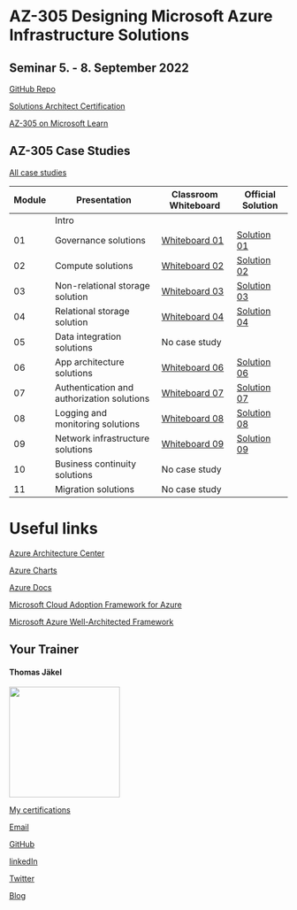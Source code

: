 # AZ-305 Designing Microsoft Azure Infrastructure Solutions

## Seminar 5. - 8. September 2022

[GitHub Repo](https://github.com/MicrosoftLearning/AZ-305-DesigningMicrosoftAzureInfrastructureSolutions)

[Solutions Architect Certification](https://docs.microsoft.com/en-us/learn/certifications/azure-solutions-architect/)

[AZ-305 on Microsoft Learn](https://aka.ms/AZ-305StudentMaterials)

## AZ-305 Case Studies

[All case studies](https://microsoftlearning.github.io/AZ-305-DesigningMicrosoftAzureInfrastructureSolutions/)


| Module    | Presentation | Classroom Whiteboard | Official Solution |
| ----------|--------------| ---------------------|-------------------|
|    | Intro                                     |               |             |
| 01 | Governance solutions                      | [Whiteboard 01]() | [Solution 01]() |
| 02 | Compute solutions                         | [Whiteboard 02](https://github.com/www42/305/blob/550f5425d072598b8b352c0097088409a9759870/Whiteboards/Whiteboard02.png) | [Solution 02](https://github.com/www42/305/blob/347d8af61c5826e496934c68ae49d6d8f0f5e002/Solutions/AZ-305T00A-ENU-StudentCaseStudySolutionHandout-Module02.pdf) |
| 03 | Non-relational storage solution           | [Whiteboard 03](https://github.com/www42/305/blob/550f5425d072598b8b352c0097088409a9759870/Whiteboards/Whiteboard03.png) | [Solution 03](https://github.com/www42/305/blob/347d8af61c5826e496934c68ae49d6d8f0f5e002/Solutions/AZ-305T00A-ENU-StudentCaseStudySolutionHandout-Module03.pdf) |
| 04 | Relational storage solution               | [Whiteboard 04](https://github.com/www42/305/blob/550f5425d072598b8b352c0097088409a9759870/Whiteboards/Whiteboard04.png) | [Solution 04](https://github.com/www42/305/blob/347d8af61c5826e496934c68ae49d6d8f0f5e002/Solutions/AZ-305T00A-ENU-StudentCaseStudySolutionHandout-Module04.pdf) |
| 05 | Data integration solutions                | No case study |             |
| 06 | App architecture solutions                | [Whiteboard 06](https://github.com/www42/305/blob/5235f8c7f8e6384e2f9e981e987761ac48712f81/Whiteboards/Whiteboard06.png) | [Solution 06](https://github.com/www42/305/blob/5235f8c7f8e6384e2f9e981e987761ac48712f81/Solutions/AZ-305T00A-ENU-StudentCaseStudySolutionHandout-Module06.pdf) |
| 07 | Authentication and authorization solutions| [Whiteboard 07](https://github.com/www42/305/blob/f100023d01818ba18e7777ebdb470b2c64357b49/Whiteboards/Whiteboard07.png) | [Solution 07](https://github.com/www42/305/blob/f100023d01818ba18e7777ebdb470b2c64357b49/Solutions/AZ-305T00A-ENU-StudentCaseStudySolutionHandout-Module07.pdf) |
| 08 | Logging and monitoring solutions          | [Whiteboard 08](https://github.com/www42/305/blob/cfb75306adc7f1c2c81e255244a01836b84e66e5/Whiteboards/Whiteboard08.png) | [Solution 08](https://github.com/www42/305/blob/cfb75306adc7f1c2c81e255244a01836b84e66e5/Solutions/AZ-305T00A-ENU-StudentCaseStudySolutionHandout-Module08.pdf) |
| 09 | Network infrastructure  solutions         | [Whiteboard 09](https://github.com/www42/305/blob/b81e162b232dbd538659b865931d29c87b0cdecf/Whiteboards/Whiteboard09.png) | [Solution 09](https://github.com/www42/305/blob/b81e162b232dbd538659b865931d29c87b0cdecf/Solutions/AZ-305T00A-ENU-StudentCaseStudySolutionHandout-Module09.pdf) |
| 10 | Business continuity solutions             | No case study |             |
| 11 | Migration solutions                       | No case study |             |



# Useful links

[Azure Architecture Center](https://https://docs.microsoft.com/en-us/azure/architecture/)

[Azure Charts](https://https://azurecharts.com/)

[Azure Docs](https://https://docs.microsoft.com/en-us/azure/)

[Microsoft Cloud Adoption Framework for Azure](https://docs.microsoft.com/en-us/azure/cloud-adoption-framework/)

[Microsoft Azure Well-Architected Framework](https://docs.microsoft.com/en-us/azure/architecture/framework/)


##  Your Trainer
#### Thomas Jäkel

<img src="https://github.com/www42/305/blob/36482adce2952ecb70f11ed2b11ce431659a2ede/img/Profilbild.jpg" width="200"/>

[My certifications](https://www.credly.com/users/thomas-jakel)

[Email](mailto:thomas.jaekel@brainymotion.de?subject=AZ-305)

[GitHub](https://github.com/www42)

[linkedIn](https://linkedin.com/in/tjkkll)

[Twitter](https://twitter.com/tjkkll)

[Blog](https://blog.az.training)